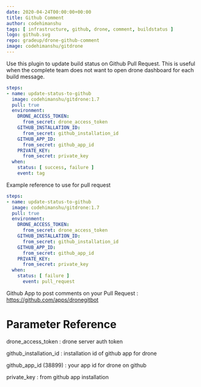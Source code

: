 ```yaml
---
date: 2020-04-24T00:00:00+00:00
title: Github Comment
author: codehimanshu
tags: [ infrastructure, github, drone, comment, buildstatus ]
logo: github.svg
repo: gradeup/drone-github-comment
image: codehimanshu/gitdrone
---
```


Use this plugin to update build status on Github Pull Request. This is useful when the complete team does not want to open drone dashboard for each build message.

```yaml
steps:
- name: update-status-to-github
  image: codehimanshu/gitdrone:1.7
  pull: true
  environment:
    DRONE_ACCESS_TOKEN:
      from_secret: drone_access_token
    GITHUB_INSTALLATION_ID:
      from_secret: github_installation_id
    GITHUB_APP_ID:
      from_secret: github_app_id
    PRIVATE_KEY:
      from_secret: private_key
  when:
    status: [ success, failure ]
    event: tag
```

Example reference to use for pull request

```yaml
steps:
- name: update-status-to-github
  image: codehimanshu/gitdrone:1.7
  pull: true
  environment:
    DRONE_ACCESS_TOKEN:
      from_secret: drone_access_token
    GITHUB_INSTALLATION_ID:
      from_secret: github_installation_id
    GITHUB_APP_ID:
      from_secret: github_app_id
    PRIVATE_KEY:
      from_secret: private_key
  when:
    status: [ failure ]
	  event: pull_request
```

Github App to post comments on your Pull Request : https://github.com/apps/dronegitbot

# Parameter Reference

drone_access_token
: drone server auth token

github_installation_id
: installation id of github app for drone

github_app_id (38899)
: your app id for drone on github

private_key
: from github app installation